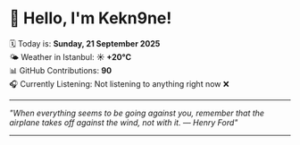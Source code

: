 # 👋 Hello, I'm Kekn9ne!

🗓️ Today is: **Sunday, 21 September 2025**  
🌤️ Weather in Istanbul: **☀️   +20°C**  
📊 GitHub Contributions: **90**  
🎧 Currently Listening: Not listening to anything right now ❌

---

_"When everything seems to be going against you, remember that the airplane takes off against the wind, not with it.  — *Henry Ford*"_

---
